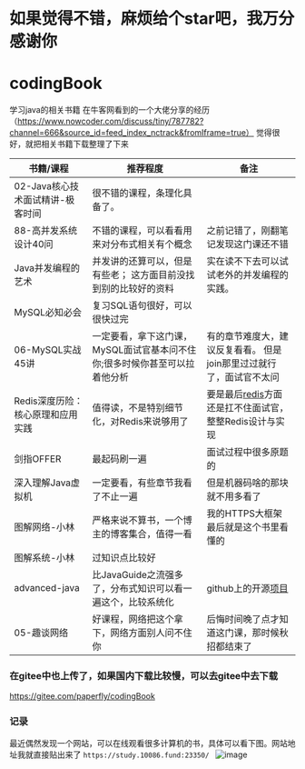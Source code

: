 # 如果觉得不错，麻烦给个star吧，我万分感谢你
# codingBook

学习java的相关书籍
在牛客网看到的一个大佬分享的经历（https://www.nowcoder.com/discuss/tiny/787782?channel=666&source_id=feed_index_nctrack&fromIframe=true）
觉得很好，就把相关书籍下载整理了下来

| 书籍/课程                         | 推荐程度                                                     | 备注                                                         |
| --------------------------------- | ------------------------------------------------------------ | ------------------------------------------------------------ |
| 02-Java核心技术面试精讲-极客时间  | 很不错的课程，条理化具备了。                                 |                                                              |
|88-高并发系统设计40问	            |不错的课程，可以看看用来对分布式相关有个概念	                  |之前记错了，刚翻笔记发现这门课还不错                          |
| Java并发编程的艺术                | 并发讲的还算可以，但是有些老； 这方面目前没找到别的比较好的资料 | 实在读不下去可以试试老外的并发编程的实践。                   |
| MySQL必知必会                     | 复习SQL语句很好，可以很快过完                                |                                                              |
| 06-MySQL实战45讲                  | 一定要看，拿下这门课，MySQL面试官基本问不住你;很多时候你甚至可以拉着他分析 | 有的章节难度大，建议反复看看。 但是join那里过过就行了，面试官不太问 |
| Redis深度历险：核心原理和应用实践 | 值得读，不是特别细节化，对Redis来说够用了                    | 要是最后[redis](https://www.nowcoder.com/jump/super-jump/word?word=redis)方面还是扛不住面试官，整整Redis设计与实现 |
| 剑指OFFER                         | 最起码刷一遍                                                 | 面试过程中很多原题的                                         |
| 深入理解Java虚拟机                | 一定要看，有些章节我看了不止一遍                             | 但是机器码啥的那块就不用多看了                               |
| 图解网络-小林                     | 严格来说不算书，一个博主的博客集合，值得一看                 | 我的HTTPS大框架最后就是这个书里看懂的                        |
| 图解系统-小林                     | 过知识点比较好                                               |                                                              |
| advanced-java                     | 比JavaGuide之流强多了，分布式知识可以看一遍这个，比较系统化  | github上的开源[项目](https://www.nowcoder.com/jump/super-jump/word?word=项目) |
| 05-趣谈网络                       | 好课程，网络把这个拿下，网络方面别人问不住你                 | 后悔时间晚了点才知道这门课，那时候秋招都结束了               |

### 在gitee中也上传了，如果国内下载比较慢，可以去gitee中去下载  
https://gitee.com/paperfly/codingBook
### 记录
最近偶然发现一个网站，可以在线观看很多计算机的书，具体可以看下图。网站地址我就直接贴出来了  `https://study.10086.fund:23350/ `
![image](https://user-images.githubusercontent.com/62205559/140094135-59bcf86d-aa74-4e64-8148-7cadd66982c1.png)
